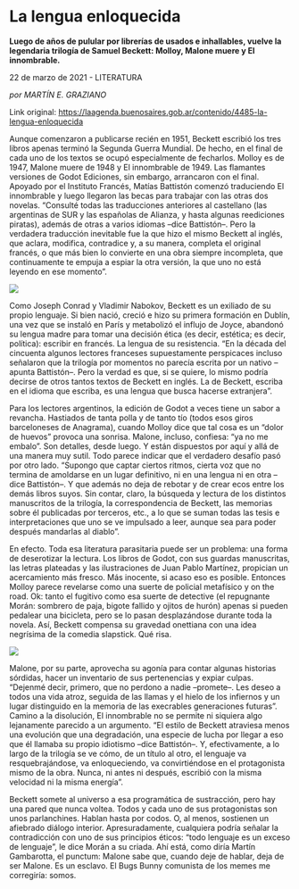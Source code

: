 # La lengua enloquecida

**Luego de años de pulular por librerías de usados e inhallables, vuelve la legendaria trilogía de Samuel Beckett: Molloy, Malone muere y El innombrable.**

22 de marzo de 2021 - LITERATURA

_por MARTÍN E. GRAZIANO_

Link original: https://laagenda.buenosaires.gob.ar/contenido/4485-la-lengua-enloquecida



Aunque comenzaron a publicarse recién en 1951, Beckett escribió los tres libros apenas terminó la Segunda Guerra Mundial. De hecho, en el final de cada uno de los textos se ocupó especialmente de fecharlos. Molloy es de 1947, Malone muere de 1948 y El innombrable de 1949. Las flamantes versiones de Godot Ediciones, sin embargo, arrancaron con el final. Apoyado por el Instituto Francés, Matías Battistón comenzó traduciendo El innombrable y luego llegaron las becas para trabajar con las otras dos novelas. “Consulté todas las traducciones anteriores al castellano (las argentinas de SUR y las españolas de Alianza, y hasta algunas reediciones piratas), además de otras a varios idiomas –dice Battistón–. Pero la verdadera traducción inevitable fue la que hizo el mismo Beckett al inglés, que aclara, modifica, contradice y, a su manera, completa el original francés, o que más bien lo convierte en una obra siempre incompleta, que continuamente te empuja a espiar la otra versión, la que uno no está leyendo en ese momento”.




![](https://cdn.flowlikemusic.com/files/images/42549/402189d5-3d52-4d81-b9c0-852af84e7e6d.jpeg)




Como Joseph Conrad y Vladimir Nabokov, Beckett es un exiliado de su propio lenguaje. Si bien nació, creció e hizo su primera formación en Dublín, una vez que se instaló en París y metabolizó el influjo de Joyce, abandonó su lengua madre para tomar una decisión ética (es decir, estética; es decir, política): escribir en francés. La lengua de su resistencia. “En la década del cincuenta algunos lectores franceses supuestamente perspicaces incluso señalaron que la trilogía por momentos no parecía escrita por un nativo –apunta Battistón–. Pero la verdad es que, si se quiere, lo mismo podría decirse de otros tantos textos de Beckett en inglés. La de Beckett, escriba en el idioma que escriba, es una lengua que busca hacerse extranjera”.




Para los lectores argentinos, la edición de Godot a veces tiene un sabor a revancha. Hastiados de tanta polla y de tanto tío (todos esos giros barceloneses de Anagrama), cuando Molloy dice que tal cosa es un “dolor de huevos” provoca una sonrisa. Malone, incluso, confiesa: “ya no me embalo”. Son detalles, desde luego. Y están dispuestos por aquí y allá de una manera muy sutil. Todo parece indicar que el verdadero desafío pasó por otro lado. “Supongo que captar ciertos ritmos, cierta voz que no termina de amoldarse en un lugar definitivo, ni en una lengua ni en otra –dice Battistón–. Y que además no deja de rebotar y de crear ecos entre los demás libros suyos. Sin contar, claro, la búsqueda y lectura de los distintos manuscritos de la trilogía, la correspondencia de Beckett, las memorias sobre él publicadas por terceros, etc., a lo que se suman todas las tesis e interpretaciones que uno se ve impulsado a leer, aunque sea para poder después mandarlas al diablo”.




En efecto. Toda esa literatura parasitaria puede ser un problema: una forma de deserotizar la lectura. Los libros de Godot, con sus guardas manuscritas, las letras plateadas y las ilustraciones de Juan Pablo Martínez, propician un acercamiento más fresco. Más inocente, si acaso eso es posible. Entonces Molloy parece revelarse como una suerte de policial metafísico y on the road. Ok: tanto el fugitivo como esa suerte de detective (el repugnante Morán: sombrero de paja, bigote fallido y ojitos de hurón) apenas si pueden pedalear una bicicleta, pero se lo pasan desplazándose durante toda la novela. Así, Beckett compensa su gravedad onettiana con una idea negrísima de la comedia slapstick. Qué risa.




![](https://cdn.flowlikemusic.com/files/images/42550/c75f8b45-007a-4db4-8567-13038e45e6db.jpeg)




Malone, por su parte, aprovecha su agonía para contar algunas historias sórdidas, hacer un inventario de sus pertenencias y expiar culpas. “Dejenmé decir, primero, que no perdono a nadie –promete–. Les deseo a todos una vida atroz, seguida de las llamas y el hielo de los infiernos y un lugar distinguido en la memoria de las execrables generaciones futuras”. Camino a la disolución, El innombrable no se permite ni siquiera algo lejanamente parecido a un argumento. “El estilo de Beckett atraviesa menos una evolución que una degradación, una especie de lucha por llegar a eso que él llamaba su propio idiotismo –dice Battistón–. Y, efectivamente, a lo largo de la trilogía se ve cómo, de un título al otro, el lenguaje va resquebrajándose, va enloqueciendo, va convirtiéndose en el protagonista mismo de la obra. Nunca, ni antes ni después, escribió con la misma velocidad ni la misma energía”.




Beckett somete al universo a esa programática de sustracción, pero hay una pared que nunca voltea. Todos y cada uno de sus protagonistas son unos parlanchines. Hablan hasta por codos. O, al menos, sostienen un afiebrado diálogo interior. Apresuradamente, cualquiera podría señalar la contradicción con uno de sus principios éticos: “todo lenguaje es un exceso de lenguaje”, le dice Morán a su criada. Ahí está, como diría Martín Gambarotta, el punctum: Malone sabe que, cuando deje de hablar, deja de ser Malone. Es un esclavo. El Bugs Bunny comunista de los memes me corregiría: somos.



